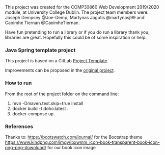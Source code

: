 This project was created for the COMP30860 Web Development 2019/2020 module, at University College Dublin.
The project team members were: Joseph Dempsey @Joe-Demp, Martynas Jagutis @martynasj99 and Caoimhe Tiernan @CaoimheTiernan.

Have fun pretending to run a library or if you do run a library thank you, libraries are great. 
Hopefully this could be of some inspiration or help.



### Java Spring template project

This project is based on a GitLab [Project Template](https://docs.gitlab.com/ee/gitlab-basics/create-project.html).

Improvements can be proposed in the [original project](https://gitlab.com/gitlab-org/project-templates/spring).

### How to run
From the root of the project folder on the command line:
1. mvn -Dmaven.test.skip=true install
2. docker build -t doho:latest .
3. docker-compose up

### References

Thanks to:
https://bootswatch.com/journal/ for the Bootstrap theme 
https://www.kindpng.com/imgv/ibxwmm_icon-book-transparent-book-icon-png-png-download/ for our book icon image

